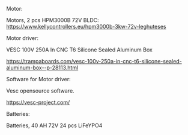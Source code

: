 Motor:

Motors, 2 pcs HPM3000B 72V BLDC: https://www.kellycontrollers.eu/hpm3000b-3kw-72v-leghuteses

Motor driver:

VESC 100V 250A In CNC T6 Silicone Sealed Aluminum Box

https://trampaboards.com/vesc-100v-250a-in-cnc-t6-silicone-sealed-aluminum-box--p-28113.html

Software for Motor driver:

Vesc opensource software. 

https://vesc-project.com/

Batteries: 

Batteries, 40 AH 72V 24 pcs LiFeYPO4
